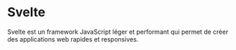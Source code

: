 # Svelte

Svelte est un framework JavaScript léger et performant qui permet de créer des applications web rapides et responsives.
